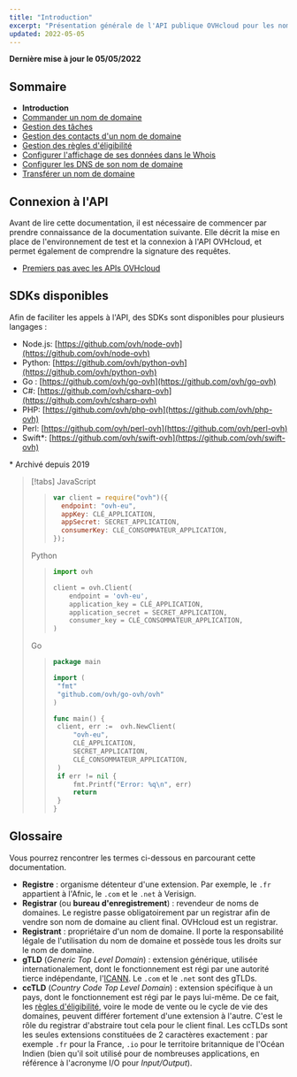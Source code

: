 ```yaml
---
title: "Introduction"
excerpt: "Présentation générale de l'API publique OVHcloud pour les noms de domaines"
updated: 2022-05-05
---
```


**Dernière mise à jour le 05/05/2022**

<!-- Begin TOC -->

## Sommaire

- **Introduction**
- [Commander un nom de domaine](/pages/web/domains/api_domain_order)
- [Gestion des tâches](/pages/web/domains/api_domain_tasks)
- [Gestion des contacts d'un nom de domaine](/pages/web/domains/api_domain_contacts)
- [Gestion des règles d'éligibilité](/pages/web/domains/api_domain_rules)
- [Configurer l'affichage de ses données dans le Whois](/pages/web/domains/api_domain_whois)
- [Configurer les DNS de son nom de domaine](/pages/web/domains/api_domain_dns)
- [Transférer un nom de domaine](/pages/web/domains/api_domain_transfer)
<!-- End TOC -->

## Connexion à l'API

Avant de lire cette documentation, il est nécessaire de commencer par prendre connaissance de la documentation suivante.
Elle décrit la mise en place de l'environnement de test et la connexion à l'API OVHcloud, et permet également de comprendre la signature des requêtes.

- [Premiers pas avec les APIs OVHcloud](/pages/account/api/first-steps)

## SDKs disponibles

Afin de faciliter les appels à l'API, des SDKs sont disponibles pour plusieurs langages :

- Node.js: [https://github.com/ovh/node-ovh](https://github.com/ovh/node-ovh)
- Python: [https://github.com/ovh/python-ovh](https://github.com/ovh/python-ovh)
- Go : [https://github.com/ovh/go-ovh](https://github.com/ovh/go-ovh)
- C#: [https://github.com/ovh/csharp-ovh](https://github.com/ovh/csharp-ovh)
- PHP: [https://github.com/ovh/php-ovh](https://github.com/ovh/php-ovh)
- Perl: [https://github.com/ovh/perl-ovh](https://github.com/ovh/perl-ovh)
- Swift\*: [https://github.com/ovh/swift-ovh](https://github.com/ovh/swift-ovh)

\* Archivé depuis 2019

<!-- prettier-ignore -->
> [!tabs]
> JavaScript
>> ```javascript
>> var client = require("ovh")({
>>   endpoint: "ovh-eu",
>>   appKey: CLÉ_APPLICATION,
>>   appSecret: SECRET_APPLICATION,
>>   consumerKey: CLÉ_CONSOMMATEUR_APPLICATION,
>> });
>> ```
> Python
>> ```python
>> import ovh
>>
>> client = ovh.Client(
>>     endpoint = 'ovh-eu',
>>     application_key = CLÉ_APPLICATION,
>>     application_secret = SECRET_APPLICATION,
>>     consumer_key = CLÉ_CONSOMMATEUR_APPLICATION,
>> )
>> ```
> Go
>> ```go
>> package main
>>
>> import (
>> 	"fmt"
>> 	"github.com/ovh/go-ovh/ovh"
>> )
>>
>> func main() {
>> 	client, err :=  ovh.NewClient(
>> 		"ovh-eu",
>> 		CLÉ_APPLICATION,
>> 		SECRET_APPLICATION,
>> 		CLÉ_CONSOMMATEUR_APPLICATION,
>> 	)
>> 	if err != nil {
>> 		fmt.Printf("Error: %q\n", err)
>> 		return
>> 	}
>> }
>> ```

## Glossaire

Vous pourrez rencontrer les termes ci-dessous en parcourant cette documentation.

- **Registre** : organisme détenteur d'une extension. Par exemple, le `.fr` appartient à l'Afnic, le `.com` et le `.net` à Verisign.
- **Registrar** (ou **bureau d'enregistrement**) : revendeur de noms de domaines. Le registre passe obligatoirement par un registrar afin de vendre son nom de domaine au client final. OVHcloud est un registrar.
- **Registrant** : propriétaire d'un nom de domaine. Il porte la responsabilité légale de l'utilisation du nom de domaine et possède tous les droits sur le nom de domaine.
- **gTLD** (_Generic Top Level Domain_) : extension générique, utilisée internationalement, dont le fonctionnement est régi par une autorité tierce indépendante, l'[ICANN](https://www.icann.org/). Le `.com` et le `.net` sont des gTLDs.
- **ccTLD** (_Country Code Top Level Domain_) : extension spécifique à un pays, dont le fonctionnement est régi par le pays lui-même. De ce fait, les [règles d'éligibilité](/pages/web/domains/api_domain_rules), voire le mode de vente ou le cycle de vie des domaines, peuvent différer fortement d'une extension à l'autre. C'est le rôle du registrar d'abstraire tout cela pour le client final. Les ccTLDs sont les seules extensions constituées de 2 caractères exactement : par exemple `.fr` pour la France, `.io` pour le territoire britannique de l'Océan Indien (bien qu'il soit utilisé pour de nombreuses applications, en référence à l'acronyme I/O pour _Input/Output_).
